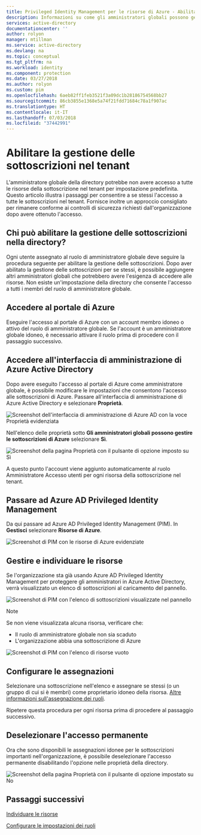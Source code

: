 ```yaml
---
title: Privileged Identity Management per le risorse di Azure - Abilitare la gestione delle sottoscrizioni | Microsoft Docs
description: Informazioni su come gli amministratori globali possono gestire le sottoscrizioni nel tenant.
services: active-directory
documentationcenter: ''
author: rolyon
manager: mtillman
ms.service: active-directory
ms.devlang: na
ms.topic: conceptual
ms.tgt_pltfrm: na
ms.workload: identity
ms.component: protection
ms.date: 03/27/2018
ms.author: rolyon
ms.custom: pim
ms.openlocfilehash: 6aeb82ff1feb3521f3a09dc1b28186754568bb27
ms.sourcegitcommit: 86cb3855e1368e5a74f21fdd71684c78a1f907ac
ms.translationtype: HT
ms.contentlocale: it-IT
ms.lasthandoff: 07/03/2018
ms.locfileid: "37442991"
---
```

# <a name="enable-subscription-management-in-your-tenant"></a>Abilitare la gestione delle sottoscrizioni nel tenant

L'amministratore globale della directory potrebbe non avere accesso a tutte le risorse della sottoscrizione nel tenant per impostazione predefinita. Questo articolo illustra i passaggi per consentire a se stessi l'accesso a tutte le sottoscrizioni nel tenant. Fornisce inoltre un approccio consigliato per rimanere conforme ai controlli di sicurezza richiesti dall'organizzazione dopo avere ottenuto l'accesso.

## <a name="who-can-enable-management-of-subscriptions-in-my-directory"></a>Chi può abilitare la gestione delle sottoscrizioni nella directory?

Ogni utente assegnato al ruolo di amministratore globale deve seguire la procedura seguente per abilitare la gestione delle sottoscrizioni. Dopo aver abilitato la gestione delle sottoscrizioni per se stessi, è possibile aggiungere altri amministratori globali che potrebbero avere l'esigenza di accedere alle risorse. Non esiste un'impostazione della directory che consente l'accesso a tutti i membri del ruolo di amministratore globale.

## <a name="sign-in-to-the-azure-portal"></a>Accedere al portale di Azure

Eseguire l'accesso al portale di Azure con un account membro idoneo o attivo del ruolo di amministratore globale. Se l'account è un amministratore globale idoneo, è necessario attivare il ruolo prima di procedere con il passaggio successivo.

## <a name="access-the-azure-active-directory-admin-center"></a>Accedere all'interfaccia di amministrazione di Azure Active Directory

Dopo avere eseguito l'accesso al portale di Azure come amministratore globale, è possibile modificare le impostazioni che consentono l'accesso alle sottoscrizioni di Azure. Passare all'interfaccia di amministrazione di Azure Active Directory e selezionare **Proprietà**.

![Screenshot dell'interfaccia di amministrazione di Azure AD con la voce Proprietà evidenziata](media/azure-pim-resource-rbac/aad_properties.png)

Nell'elenco delle proprietà sotto **Gli amministratori globali possono gestire le sottoscrizioni di Azure** selezionare **Sì**.

![Screenshot della pagina Proprietà con il pulsante di opzione imposto su Sì](media/azure-pim-resource-rbac/aad_properties_save.png)

A questo punto l'account viene aggiunto automaticamente al ruolo Amministratore Accesso utenti per ogni risorsa della sottoscrizione nel tenant.

## <a name="browse-to-azure-ad-pim"></a>Passare ad Azure AD Privileged Identity Management

 Da qui passare ad Azure AD Privileged Identity Management (PIM). In **Gestisci** selezionare **Risorse di Azure**.

![Screenshot di PIM con le risorse di Azure evidenziate](media/azure-pim-resource-rbac/aadpim_manage_azure_resources.png)

## <a name="manage-and-discover-resources"></a>Gestire e individuare le risorse

Se l'organizzazione sta già usando Azure AD Privileged Identity Management per proteggere gli amministratori in Azure Active Directory, verrà visualizzato un elenco di sottoscrizioni al caricamento del pannello.

![Screenshot di PIM con l'elenco di sottoscrizioni visualizzate nel pannello](media/azure-pim-resource-rbac/aadpim_manage_azure_resource_some_there.png)

> [!NOTE]
> Se non viene visualizzata alcuna risorsa, verificare che:
>- Il ruolo di amministratore globale non sia scaduto 
>- L'organizzazione abbia una sottoscrizione di Azure

![Screenshot di PIM con l'elenco di risorse vuoto](media/azure-pim-resource-rbac/aadpim_rbac_empty_resource_list.png)

## <a name="configure-assignments"></a>Configurare le assegnazioni

Selezionare una sottoscrizione nell'elenco e assegnare se stessi (o un gruppo di cui si è membri) come proprietario idoneo della risorsa. 
[Altre informazioni sull'assegnazione dei ruoli](pim-resource-roles-assign-roles.md).

Ripetere questa procedura per ogni risorsa prima di procedere al passaggio successivo.

## <a name="clean-up-standing-access"></a>Deselezionare l'accesso permanente

Ora che sono disponibili le assegnazioni idonee per le sottoscrizioni importanti nell'organizzazione, è possibile deselezionare l'accesso permanente disabilitando l'opzione nelle proprietà della directory.

![Screenshot della pagina Proprietà con il pulsante di opzione impostato su No](media/azure-pim-resource-rbac/aad_properties_no.png)

## <a name="next-steps"></a>Passaggi successivi

[Individuare le risorse](pim-resource-roles-discover-resources.md)

[Configurare le impostazioni dei ruoli](pim-resource-roles-configure-role-settings.md)








